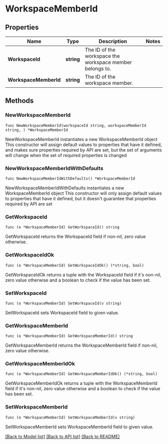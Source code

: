 # WorkspaceMemberId

## Properties

Name | Type | Description | Notes
------------ | ------------- | ------------- | -------------
**WorkspaceId** | **string** | The ID of the workspace the workspace member belongs to. | 
**WorkspaceMemberId** | **string** | The ID of the workspace member. | 

## Methods

### NewWorkspaceMemberId

`func NewWorkspaceMemberId(workspaceId string, workspaceMemberId string, ) *WorkspaceMemberId`

NewWorkspaceMemberId instantiates a new WorkspaceMemberId object
This constructor will assign default values to properties that have it defined,
and makes sure properties required by API are set, but the set of arguments
will change when the set of required properties is changed

### NewWorkspaceMemberIdWithDefaults

`func NewWorkspaceMemberIdWithDefaults() *WorkspaceMemberId`

NewWorkspaceMemberIdWithDefaults instantiates a new WorkspaceMemberId object
This constructor will only assign default values to properties that have it defined,
but it doesn't guarantee that properties required by API are set

### GetWorkspaceId

`func (o *WorkspaceMemberId) GetWorkspaceId() string`

GetWorkspaceId returns the WorkspaceId field if non-nil, zero value otherwise.

### GetWorkspaceIdOk

`func (o *WorkspaceMemberId) GetWorkspaceIdOk() (*string, bool)`

GetWorkspaceIdOk returns a tuple with the WorkspaceId field if it's non-nil, zero value otherwise
and a boolean to check if the value has been set.

### SetWorkspaceId

`func (o *WorkspaceMemberId) SetWorkspaceId(v string)`

SetWorkspaceId sets WorkspaceId field to given value.


### GetWorkspaceMemberId

`func (o *WorkspaceMemberId) GetWorkspaceMemberId() string`

GetWorkspaceMemberId returns the WorkspaceMemberId field if non-nil, zero value otherwise.

### GetWorkspaceMemberIdOk

`func (o *WorkspaceMemberId) GetWorkspaceMemberIdOk() (*string, bool)`

GetWorkspaceMemberIdOk returns a tuple with the WorkspaceMemberId field if it's non-nil, zero value otherwise
and a boolean to check if the value has been set.

### SetWorkspaceMemberId

`func (o *WorkspaceMemberId) SetWorkspaceMemberId(v string)`

SetWorkspaceMemberId sets WorkspaceMemberId field to given value.



[[Back to Model list]](../README.md#documentation-for-models) [[Back to API list]](../README.md#documentation-for-api-endpoints) [[Back to README]](../README.md)


